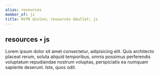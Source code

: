 ```yaml
---
alias: resources
member_of: js
title: RVTR &Colon; resources &bullet; js
---
```


## resources • js

Lorem ipsum dolor sit amet consectetur, adipisicing elit. Quis architecto
placeat rerum, soluta aliquid temporibus, omnis possimus perferendis
voluptatum repudiandae nostrum voluptas, perspiciatis ea numquam sapiente
deserunt. Iste, quos odit.
